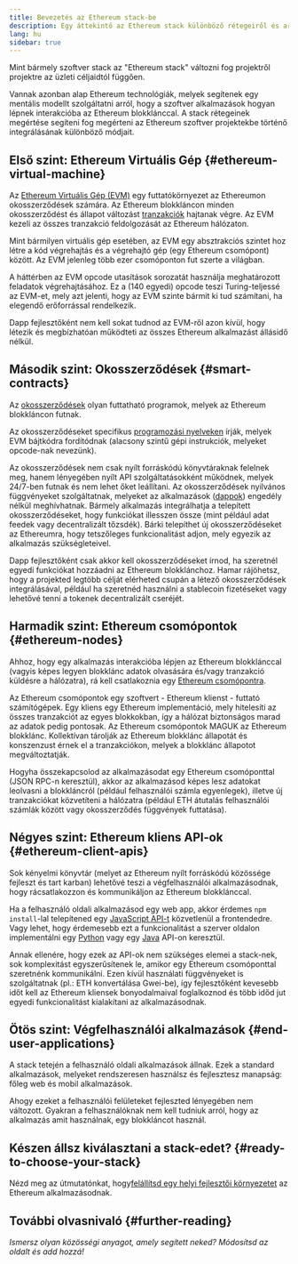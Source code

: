 ```yaml
---
title: Bevezetés az Ethereum stack-be
description: Egy áttekintő az Ethereum stack különböző rétegeiről és arról, hogyan illenek egymásba.
lang: hu
sidebar: true
---
```


Mint bármely szoftver stack az "Ethereum stack" változni fog projektről projektre az üzleti céljaidtól függően.

Vannak azonban alap Ethereum technológiák, melyek segítenek egy mentális modellt szolgáltatni arról, hogy a szoftver alkalmazások hogyan lépnek interakcióba az Ethereum blokklánccal. A stack rétegeinek megértése segíteni fog megérteni az Ethereum szoftver projektekbe történő integrálásának különböző módjait.

## Első szint: Ethereum Virtuális Gép {#ethereum-virtual-machine}

Az [Ethereum Virtuális Gép (EVM)](/developers/docs/evm/) egy futtatókörnyezet az Ethereumon okosszerződések számára. Az Ethereum blokkláncon minden okosszerződést és állapot változást [tranzakciók](/developers/docs/transactions/) hajtanak végre. Az EVM kezeli az összes tranzakció feldolgozását az Ethereum hálózaton.

Mint bármilyen virtuális gép esetében, az EVM egy absztrakciós szintet hoz létre a kód végrehajtás és a végrehajtó gép (egy Ethereum csomópont) között. Az EVM jelenleg több ezer csomóponton fut szerte a világban.

A háttérben az EVM opcode utasítások sorozatát használja meghatározott feladatok végrehajtásához. Ez a (140 egyedi) opcode teszi Turing-teljessé az EVM-et, mely azt jelenti, hogy az EVM szinte bármit ki tud számítani, ha elegendő erőforrással rendelkezik.

Dapp fejlesztőként nem kell sokat tudnod az EVM-ről azon kívül, hogy létezik és megbízhatóan működteti az összes Ethereum alkalmazást állásidő nélkül.

## Második szint: Okosszerződések {#smart-contracts}

Az [okosszerződések](/developers/docs/smart-contracts/) olyan futtatható programok, melyek az Ethereum blokkláncon futnak.

Az okosszerződéseket specifikus [programozási nyelveken](/developers/docs/smart-contracts/languages/) írják, melyek EVM bájtkódra fordítódnak (alacsony szintű gépi instrukciók, melyeket opcode-nak nevezünk).

Az okosszerződések nem csak nyílt forráskódú könyvtáraknak felelnek meg, hanem lényegében nyílt API szolgáltatásokként működnek, melyek 24/7-ben futnak és nem lehet őket leállítani. Az okosszerződések nyilvános függvényeket szolgáltatnak, melyeket az alkalmazások ([dappok](/developers/docs/dapps/)) engedély nélkül meghívhatnak. Bármely alkalmazás integrálhatja a telepített okosszerződéseket, hogy funkciókat illesszen össze (mint például adat feedek vagy decentralizált tőzsdék). Bárki telepíthet új okosszerződéseket az Ethereumra, hogy tetszőleges funkcionalitást adjon, mely egyezik az alkalmazás szükségleteivel.

Dapp fejlesztőként csak akkor kell okosszerződéseket írnod, ha szeretnél egyedi funkciókat hozzáadni az Ethereum blokklánchoz. Hamar rájöhetsz, hogy a projekted legtöbb célját elérheted csupán a létező okosszerződések integrálásával, például ha szeretnéd használni a stablecoin fizetéseket vagy lehetővé tenni a tokenek decentralizált cseréjét.

## Harmadik szint: Ethereum csomópontok {#ethereum-nodes}

Ahhoz, hogy egy alkalmazás interakcióba lépjen az Ethereum blokklánccal (vagyis képes legyen blokklánc adatok olvasására és/vagy tranzakció küldésre a hálózatra), rá kell csatlakoznia egy [Ethereum csomópontra](/developers/docs/nodes-and-clients/).

Az Ethereum csomópontok egy szoftvert - Ethereum klienst - futtató számítógépek. Egy kliens egy Ethereum implementáció, mely hitelesíti az összes tranzakciót az egyes blokkokban, így a hálózat biztonságos marad az adatok pedig pontosak. Az Ethereum csomópontok MAGUK az Ethereum blokklánc. Kollektívan tárolják az Ethereum blokklánc állapotát és konszenzust érnek el a tranzakciókon, melyek a blokklánc állapotot megváltoztatják.

Hogyha összekapcsolod az alkalmazásodat egy Ethereum csomóponttal (JSON RPC-n keresztül), akkor az alkalmazásod képes lesz adatokat leolvasni a blokkláncról (például felhasználói számla egyenlegek), illetve új tranzakciókat közvetíteni a hálózatra (például ETH átutalás felhasználói számlák között vagy okosszerződés függvények futtatása).

## Négyes szint: Ethereum kliens API-ok {#ethereum-client-apis}

Sok kényelmi könyvtár (melyet az Ethereum nyílt forráskódú közössége fejleszt és tart karban) lehetővé teszi a végfelhasználói alkalmazásodnak, hogy rácsatlakozzon és kommunikáljon az Ethereum blokklánccal.

Ha a felhasználó oldali alkalmazásod egy web app, akkor érdemes `npm install`-lal telepítened egy [JavaScript API-t](/developers/docs/apis/javascript/) közvetlenül a frontendedre. Vagy lehet, hogy érdemesebb ezt a funkcionalitást a szerver oldalon implementálni egy [Python](/developers/docs/programming-languages/python/) vagy egy [Java](/developers/docs/programming-languages/java/) API-on keresztül.

Annak ellenére, hogy ezek az API-ok nem szükséges elemei a stack-nek, sok komplexitást egyszerűsítenek le, amikor egy Ethereum csomóponttal szeretnénk kommunikálni. Ezen kívül használati függvényeket is szolgáltatnak (pl.: ETH konvertálása Gwei-be), így fejlesztőként kevesebb időt kell az Ethereum kliensek bonyodalmaival foglalkoznod és több időd jut egyedi funkcionalitást kialakítani az alkalmazásodnak.

## Ötös szint: Végfelhasználói alkalmazások {#end-user-applications}

A stack tetején a felhasználó oldali alkalmazások állnak. Ezek a standard alkalmazások, melyeket rendszeresen használsz és fejlesztesz manapság: főleg web és mobil alkalmazások.

Ahogy ezeket a felhasználói felületeket fejleszted lényegében nem változott. Gyakran a felhasználóknak nem kell tudniuk arról, hogy az alkalmazás amit használnak, egy blokkláncot használ.

## Készen állsz kiválasztani a stack-edet? {#ready-to-choose-your-stack}

Nézd meg az útmutatónkat, hogy[felállítsd egy helyi fejlesztői környezetet](/developers/local-environment/) az Ethereum alkalmazásodnak.

## További olvasnivaló {#further-reading}

_Ismersz olyan közösségi anyagot, amely segített neked? Módosítsd az oldalt és add hozzá!_
